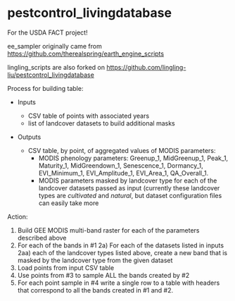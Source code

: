# pestcontrol_livingdatabase
For the USDA FACT project!

ee_sampler originally came from https://github.com/therealspring/earth_engine_scripts

lingling_scripts are also forked on https://github.com/lingling-liu/pestcontrol_livingdatabase

Process for building table:

* Inputs
    * CSV table of points with associated years
    * list of landcover datasets to build additional masks

* Outputs
    * CSV table, by point, of aggregated values of MODIS parameters:
        * MODIS phenology parameters: Greenup_1, MidGreenup_1, Peak_1, Maturity_1, MidGreendown_1,
          Senescence_1, Dormancy_1, EVI_Minimum_1, EVI_Amplitude_1, EVI_Area_1, QA_Overall_1.
        * MODIS parameters masked by landcover type for each of the landcover datasets passed as input
          (currently these landcover types are *cultivated* and *natural*, but dataset configuration
          files can easily take more

Action:
1) Build GEE MODIS multi-band raster for each of the parameters described above
2) For each of the bands in #1
    2a) For each of the datasets listed in inputs
        2aa) each of the landcover types listed above, create a new band that is masked by the
             landcover type from the given dataset
3) Load points from input CSV table
4) Use points from #3 to sample ALL the bands created by #2
5) For each point sample in #4 write a single row to a table with headers that correspond to all the
   bands created in #1 and #2.
